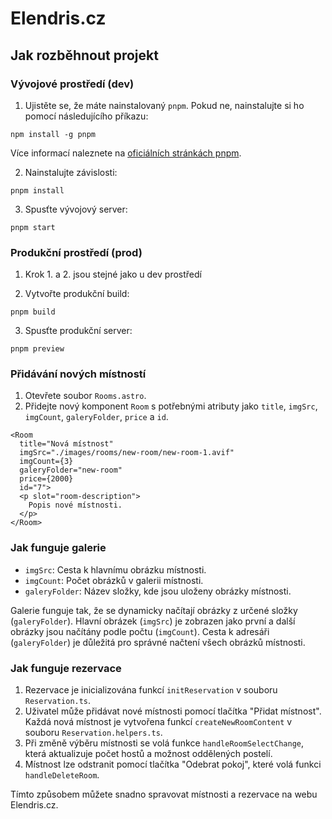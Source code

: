 # Elendris.cz

## Jak rozběhnout projekt

### Vývojové prostředí (dev)

1. Ujistěte se, že máte nainstalovaný `pnpm`. Pokud ne, nainstalujte si ho pomocí následujícího příkazu:

`npm install -g pnpm`

Více informací naleznete na [oficiálních stránkách pnpm](https://pnpm.io/installation).


2. Nainstalujte závislosti:

`pnpm install`

3. Spusťte vývojový server:

`pnpm start`


### Produkční prostředí (prod)

 1. Krok 1. a 2. jsou stejné jako u dev prostředí

 2. Vytvořte produkční build:

`pnpm build`

3. Spusťte produkční server:

`pnpm preview`

### Přidávání nových místností

1. Otevřete soubor `Rooms.astro`.
2. Přidejte nový komponent `Room` s potřebnými atributy jako `title`, `imgSrc`, `imgCount`, `galeryFolder`, `price` a `id`.

```astro
<Room
  title="Nová místnost"
  imgSrc="./images/rooms/new-room/new-room-1.avif"
  imgCount={3}
  galeryFolder="new-room"
  price={2000}
  id="7">
  <p slot="room-description">
    Popis nové místnosti.
  </p>
</Room>
```
### Jak funguje galerie

* `imgSrc`: Cesta k hlavnímu obrázku místnosti.
* `imgCount`: Počet obrázků v galerii místnosti.
* `galeryFolder`: Název složky, kde jsou uloženy obrázky místnosti.

Galerie funguje tak, že se dynamicky načítají obrázky z určené složky (`galeryFolder`). Hlavní obrázek (`imgSrc`) je zobrazen jako první a další obrázky jsou načítány podle počtu (`imgCount`). Cesta k adresáři (`galeryFolder`) je důležitá pro správné načtení všech obrázků místnosti.

### Jak funguje rezervace

1. Rezervace je inicializována funkcí `initReservation` v souboru `Reservation.ts`.
2. Uživatel může přidávat nové místnosti pomocí tlačítka "Přidat místnost". Každá nová místnost je vytvořena funkcí `createNewRoomContent` v souboru `Reservation.helpers.ts`.
3. Při změně výběru místnosti se volá funkce `handleRoomSelectChange`, která aktualizuje počet hostů a možnost oddělených postelí.
4. Místnost lze odstranit pomocí tlačítka "Odebrat pokoj", které volá funkci `handleDeleteRoom`.

Tímto způsobem můžete snadno spravovat místnosti a rezervace na webu Elendris.cz.